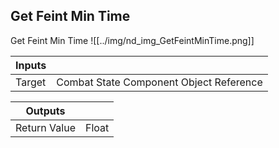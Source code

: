 ## Get Feint Min Time
Get Feint Min Time
![[../img/nd_img_GetFeintMinTime.png]]

|Inputs||
|--|--|
| Target | Combat State Component Object Reference |

|Outputs||
|--|--|
| Return Value | Float |
